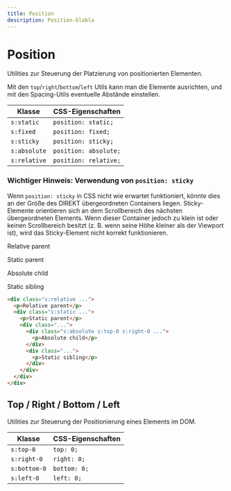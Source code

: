 ```yaml
---
title: Position
description: Position-blabla
---
```


<!-- markdownlint-disable MD033 -->

# Position <!-- {docsify-ignore} -->

Utilities zur Steuerung der Platzierung von positionierten Elementen.

Mit den `top`/`right`/`bottom`/`left` Utils kann man die Elemente ausrichten, und mit den Spacing-Utils eventuelle Abstände einstellen.

<table class="table table--code">
  <thead class="table__sticky">
    <tr class="s:text-left">
      <th><div class="thead-border">Klasse</div></th>
      <th><div class="thead-border">CSS-Eigenschaften</div></th>
    </tr>
  </thead>
  <tbody>
    <tr>
      <td><code>s:static</code></td>
      <td><code>position: static;</code></td>
    </tr>
    <tr>
      <td><code>s:fixed</code></td>
      <td><code>position: fixed;</code></td>
    </tr>
    <tr>
      <td><code>s:sticky</code></td>
      <td><code>position: sticky;</code></td>
    </tr>
    <tr>
      <td><code>s:absolute</code></td>
      <td><code>position: absolute;</code></td>
    </tr>
    <tr>
      <td><code>s:relative</code></td>
      <td><code>position: relative;</code></td>
    </tr>
  </tbody>
</table>

### Wichtiger Hinweis: Verwendung von `position: sticky`

Wenn `position: sticky` in CSS nicht wie erwartet funktioniert, könnte dies an der Größe des DIREKT übergeordneten Containers liegen. Sticky-Elemente orientieren sich an dem Scrollbereich des nächsten übergeordneten Elements. Wenn dieser Container jedoch zu klein ist oder keinen Scrollbereich besitzt (z. B. wenn seine Höhe kleiner als der Viewport ist), wird das Sticky-Element nicht korrekt funktionieren.

<div class="demo">
  <div class="s:relative s:bg-dark s:border-radius-md s:p-4">
    <p>Relative parent</p>
    <div class="s:static s:bg-neutral s:border-radius-md s:p-4 s:h-32 s:flex s:flex-col s:justify-between">
      <p>Static parent</p>
      <div class="s:flex s:gap-4">
        <div class="s:absolute s:top-0 s:right-0 s:p-4 s:bg-neutral-subdued s:border-radius-md">
          <p>Absolute child</p>
        </div>
        <div class="s:p-4 s:bg-neutral-subdued s:border-radius-md">
          <p>Static sibling</p>
        </div>
      </div>
    </div>
  </div>
</div>

```html
<div class="s:relative ...">
  <p>Relative parent</p>
  <div class="s:static ...">
    <p>Static parent</p>
    <div class="...">
      <div class="s:absolute s:top-0 s:right-0 ...">
        <p>Absolute child</p>
      </div>
      <div class="...">
        <p>Static sibling</p>
      </div>
    </div>
  </div>
</div>
```

## Top / Right / Bottom / Left <!-- {docsify-ignore} -->

Utilities zur Steuerung der Positionierung eines Elements im DOM.

<table class="table table--code">
  <thead class="table__sticky">
    <tr class="s:text-left">
      <th><div class="thead-border">Klasse</div></th>
      <th><div class="thead-border">CSS-Eigenschaften</div></th>
    </tr>
  </thead>
  <tbody>
    <tr>
      <td><code>s:top-0</code></td>
      <td><code>top: 0;</code></td>
    </tr>
    <tr>
      <td><code>s:right-0</code></td>
      <td><code>right: 0;</code></td>
    </tr>
    <tr>
      <td><code>s:bottom-0</code></td>
      <td><code>bottom: 0;</code></td>
    </tr>
    <tr>
      <td><code>s:left-0</code></td>
      <td><code>left: 0;</code></td>
    </tr>
  </tbody>
</table>
